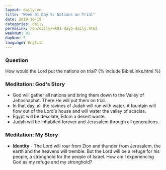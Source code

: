 ```yaml
---
layout: daily-en
title: "Week 91 Day 5: Nations on Trial"
date: 2019-10-18 
categories: daily
permalink: /en/daily/wk91-day5-daily.html
weekNum: 91
dayNum: 5
language: English
---
```


### Question     
How would the Lord put the nations on trial?
{% include BibleLinks.html %} 

### Meditation: God's Story   
+ God will gather all nations and bring them down to the Valley of Jehoshaphat. There He will put them on trial. 
+ In that day, all the ravines of Judah will run with water. A fountain will flow out of the Lord's house and will water the valley of acacias. 
+ Egypt will be desolate, Edom a desert waste. 
+ Judah will be inhabited forever and Jerusalem through all generations. 

### Meditation: My Story   
+ **Identity** - The Lord will roar from Zion and thunder from Jerusalem, the earth and the heavens will tremble. But the Lord will be a refuge for his people, a stronghold for the people of Israel. How am I experiencing God as my refuge and my stronghold? 
